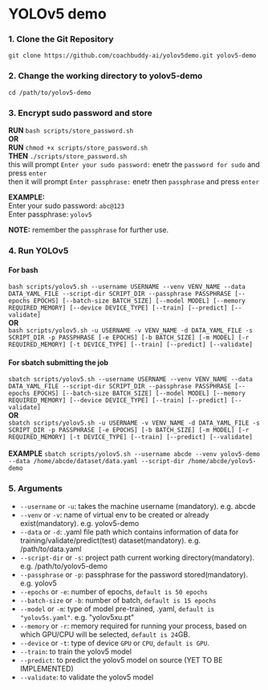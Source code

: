 # YOLOv5 demo

### 1. Clone the Git Repository
    git clone https://github.com/coachbuddy-ai/yolov5demo.git yolov5-demo

### 2. Change the working directory to yolov5-demo
    cd /path/to/yolov5-demo

### 3. Encrypt sudo password and store
**RUN** `bash scripts/store_password.sh`<br/>
**OR**<br/>
**RUN** `chmod +x scripts/store_password.sh`<br/>
**THEN** `./scripts/store_password.sh`<br/>
this will prompt `Enter your sudo password:` enetr the `password for sudo` and press `enter`<br/>
then it will prompt `Enter passphrase:` enetr then `passphrase` and press `enter`<br/>

**EXAMPLE:**    
Enter your sudo password: `abc@123`<br/>
Enter passphrase: `yolov5`

**NOTE:** remember the `passphrase` for further use.

### 4. Run YOLOv5
#### For bash
`bash scripts/yolov5.sh --username USERNAME --venv VENV_NAME --data DATA_YAML_FILE --script-dir SCRIPT_DIR --passphrase PASSPHRASE [--epochs EPOCHS] [--batch-size BATCH_SIZE] [--model MODEL] [--memory REQUIRED_MEMORY] [--device DEVICE_TYPE] [--train] [--predict] [--validate]` <br/>
**OR**<br/>
`bash scripts/yolov5.sh -u USERNAME -v VENV_NAME -d DATA_YAML_FILE -s SCRIPT_DIR -p PASSPHRASE [-e EPOCHS] [-b BATCH_SIZE] [-m MODEL] [-r REQUIRED_MEMORY] [-t DEVICE_TYPE] [--train] [--predict] [--validate]`


#### For sbatch submitting the job
`sbatch scripts/yolov5.sh --username USERNAME --venv VENV_NAME --data DATA_YAML_FILE --script-dir SCRIPT_DIR --passphrase PASSPHRASE [--epochs EPOCHS] [--batch-size BATCH_SIZE] [--model MODEL] [--memory REQUIRED_MEMORY] [--device DEVICE_TYPE] [--train] [--predict] [--validate]` <br/>
**OR**<br/>
`sbatch scripts/yolov5.sh -u USERNAME -v VENV_NAME -d DATA_YAML_FILE -s SCRIPT_DIR -p PASSPHRASE [-e EPOCHS] [-b BATCH_SIZE] [-m MODEL] [-r REQUIRED_MEMORY] [-t DEVICE_TYPE] [--train] [--predict] [--validate]`<br/><br/>
**EXAMPLE**
`sbatch scripts/yolov5.sh --username abcde --venv yolov5-demo --data /home/abcde/dataset/data.yaml --script-dir /home/abcde/yolov5-demo`

### 5. Arguments 
* `--username` or `-u`: takes the machine username (mandatory). e.g. abcde
* `--venv` or `-v`: name of virtual env to be created or already exist(mandatory). e.g. yolov5-demo
* `--data` or `-d`: .yaml file path which contains information of data for training/validate/predict(test) dataset(mandatory). e.g. /path/to/data.yaml
* `--script-dir` or `-s`: project path current working directory(mandatory). e.g. /path/to/yolov5-demo
* `--passphrase` or `-p`: passphrase for the password stored(mandatory). e.g. yolov5
* `--epochs` or `-e`: number of epochs, `default is 50 epochs`
* `--batch-size` or `-b`: number of batch, `default is 15 epochs`
* `--model` or `-m`: type of model pre-trained, .yaml, `default is "yolov5s.yaml"`. e.g. "yolov5xu.pt"
* `--memory` or `-r`: memory required for running your process, based on which GPU/CPU will be selected, `default is 24`GB.
* `--device` or `-t`: type of device `GPU` or `CPU`, `default is GPU`.
* `--train`: to train the yolov5 model
* `--predict`: to predict the yolov5 model on source (YET TO BE IMPLEMENTED)
* `--validate`: to validate the yolov5 model